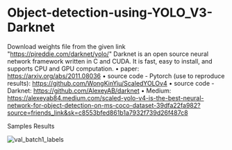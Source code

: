 # Object-detection-using-YOLO_V3-Darknet
Download weights file from the given link "https://pjreddie.com/darknet/yolo/"
Darknet is an open source neural network framework written in C and CUDA. It is fast, easy to install, and supports CPU and GPU computation.
•	paper: https://arxiv.org/abs/2011.08036
•	source code - Pytorch (use to reproduce results): https://github.com/WongKinYiu/ScaledYOLOv4
•	source code - Darknet: https://github.com/AlexeyAB/darknet
•	Medium: https://alexeyab84.medium.com/scaled-yolo-v4-is-the-best-neural-network-for-object-detection-on-ms-coco-dataset-39dfa22fa982?source=friends_link&sk=c8553bfed861b1a7932f739d26f487c8

Samples Results 

![val_batch1_labels](https://user-images.githubusercontent.com/59999074/134931974-7ccbbd8f-a7ff-41cd-af0f-7babb02f9dc3.jpg)

